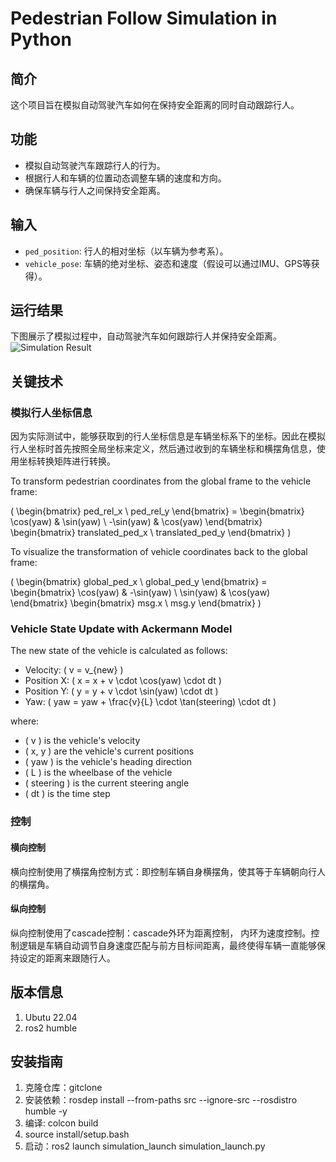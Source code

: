 # Pedestrian Follow Simulation in Python

## 简介
这个项目旨在模拟自动驾驶汽车如何在保持安全距离的同时自动跟踪行人。

## 功能
- 模拟自动驾驶汽车跟踪行人的行为。
- 根据行人和车辆的位置动态调整车辆的速度和方向。
- 确保车辆与行人之间保持安全距离。

## 输入
- `ped_position`: 行人的相对坐标（以车辆为参考系）。
- `vehicle_pose`: 车辆的绝对坐标、姿态和速度（假设可以通过IMU、GPS等获得）。

## 运行结果
下图展示了模拟过程中，自动驾驶汽车如何跟踪行人并保持安全距离。
![Simulation Result](https://github.com/JinTTTT/ped_follow_simulation_python/assets/124395755/a438e45c-ad5b-445b-b541-f3851ecf7404)

## 关键技术
### 模拟行人坐标信息
因为实际测试中，能够获取到的行人坐标信息是车辆坐标系下的坐标。因此在模拟行人坐标时首先按照全局坐标来定义，然后通过收到的车辆坐标和横摆角信息，使用坐标转换矩阵进行转换。


To transform pedestrian coordinates from the global frame to the vehicle frame:

\( \begin{bmatrix} ped\_rel\_x \\ ped\_rel\_y \end{bmatrix} = \begin{bmatrix} \cos(yaw) & \sin(yaw) \\ -\sin(yaw) & \cos(yaw) \end{bmatrix} \begin{bmatrix} translated\_ped\_x \\ translated\_ped\_y \end{bmatrix} \)

To visualize the transformation of vehicle coordinates back to the global frame:

\( \begin{bmatrix} global\_ped\_x \\ global\_ped\_y \end{bmatrix} = \begin{bmatrix} \cos(yaw) & -\sin(yaw) \\ \sin(yaw) & \cos(yaw) \end{bmatrix} \begin{bmatrix} msg.x \\ msg.y \end{bmatrix} \)



### Vehicle State Update with Ackermann Model

The new state of the vehicle is calculated as follows:

- Velocity: \( v = v_{new} \)
- Position X: \( x = x + v \cdot \cos(yaw) \cdot dt \)
- Position Y: \( y = y + v \cdot \sin(yaw) \cdot dt \)
- Yaw: \( yaw = yaw + \frac{v}{L} \cdot \tan(steering) \cdot dt \)

where:
- \( v \) is the vehicle's velocity
- \( x, y \) are the vehicle's current positions
- \( yaw \) is the vehicle's heading direction
- \( L \) is the wheelbase of the vehicle
- \( steering \) is the current steering angle
- \( dt \) is the time step


### 控制
#### 横向控制
横向控制使用了横摆角控制方式：即控制车辆自身横摆角，使其等于车辆朝向行人的横摆角。

#### 纵向控制
纵向控制使用了cascade控制：cascade外环为距离控制， 内环为速度控制。控制逻辑是车辆自动调节自身速度匹配与前方目标间距离，最终使得车辆一直能够保持设定的距离来跟随行人。

## 版本信息
1. Ubutu 22.04
2. ros2 humble

## 安装指南
1. 克隆仓库：gitclone
2. 安装依赖：rosdep install --from-paths src --ignore-src --rosdistro humble -y
3. 编译: colcon build
4. source install/setup.bash
5. 启动：ros2 launch simulation_launch simulation_launch.py



